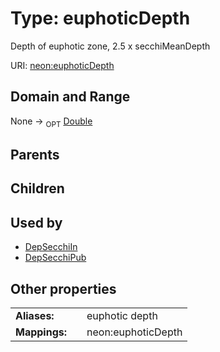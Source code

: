
# Type: euphoticDepth


Depth of euphotic zone, 2.5 x secchiMeanDepth

URI: [neon:euphoticDepth](https://data.neonscience.org/euphoticDepth)


## Domain and Range

None ->  <sub>OPT</sub> [Double](types/Double.md)

## Parents


## Children


## Used by

 * [DepSecchiIn](DepSecchiIn.md)
 * [DepSecchiPub](DepSecchiPub.md)

## Other properties

|  |  |  |
| --- | --- | --- |
| **Aliases:** | | euphotic depth |
| **Mappings:** | | neon:euphoticDepth |

